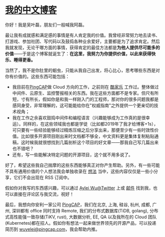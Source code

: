 # [我的中文博客](https://aleiwu.com)

你好！我是吴叶磊，朋友们一般喊我阿磊。

最让我有成就感和满足感的事情是有人肯定我的价值。我曾经非常努力地去读书、打游戏、参加社团、写代码以及鼓捣各种业余爱好，主要都是为了追求肯定。然后我就发现，无论干哪方面的事情，获得肯定的最佳方法都是**为他人提供尽可能多的价值**——于是这个博客就诞生了：**在这里，我努力为你提供价值，以此来获得快乐、睡得更香。**

当然了，我不是你肚里的蛔虫，只能从我自己出发，将心比心，思考哪些东西是对你有价值的。这些东西可能包括：

* 我目前在[PingCAP](https://www.pingcap.com/)做 Cloud 方向的工作，之前则在 [酷家乐](https://tech.kujiale.com/) 工作过。整体做过中间件、云原生、监控警报相关的东西。我在这些方面都不是专家。但尺有所短，寸有所长，假如你是和我一样刚入门的工程师，那对你的很多问题我都是感同身受，非常理解的，这可能能给你在"权威指南"之外提供一个更亲切的技术视角；
* 我在工作之余喜欢鼓捣中间件和编程语言（兴趣能够成为工作真的是很幸运）。同样的，在这些领域我也都是学徒（比如都2019年了我才给博客+1s），可只要有一些经验能够经过精炼压缩之后分享出来，那便至少有一些时效性价值。比如很多开源项目刚出来时文档都不够全，中文资料更是集体复制粘贴通稿，这时候我就很想找到几篇剖析这个项目的好文章——那我自己写几篇出来也不错吧？
* 还有，写一些能解决特定问题的开源项目，这个就不用多说了。

好了，希望这些我自己揣摩的这些东西能够真正对你产生帮助。另外，有一些可能不具有通用价值的个人想法我会单独收录在 [想法](https://aleiwu.com/moments/) 当中，这些内容仅仅是一些小分享，它们不会出现在 RSS 订阅中。

假如你对我写的东西感兴趣，可以通过 [Aylei Wu@Twitter](https://twitter.com/AyleiWu) 上或 [邮件](rayingecho@gmail.com) 找到我，也可以直接在评论区与我交流，祝好！

最后，我想向你安利一家公司 [PingCAP](https://www.pingcap.com/)，我们在北京, 上海, 硅谷, 杭州, 成都, 广州, 深圳都有 office 同时支持 Remote, 我们的分布式数据库(TiDB, golang), 分布式高性能强一致存储(TiKV, rust), 大数据分析, EE, QA 以及我所在的 Cloud 团队(Kubernetes)都在招人。假如你有想法一起来做世界领先的开源产品，可以投递简历到 wuyelei@pingcap.com，我会帮助内推。
